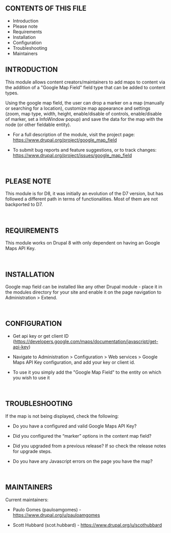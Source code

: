 CONTENTS OF THIS FILE
---------------------

-   Introduction
-   Please note
-   Requirements
-   Installation
-   Configuration
-   Troubleshooting
-   Maintainers
 

INTRODUCTION
------------

This module allows content creators/maintainers to add maps to content via the
addition of a "Google Map Field" field type that can be added to content types.

Using the google map field, the user can drop a marker on a map (manually or
searching for a location), customize map appearance and settings (zoom, map
type, width, height, enable/disable of controls, enable/disable of marker, set a
InfoWindow popup) and save the data for the map with the node (or other
fieldable entity).

-   For a full description of the module, visit the project page:
    <https://www.drupal.org/project/google_map_field>

-   To submit bug reports and feature suggestions, or to track changes:
    <https://www.drupal.org/project/issues/google_map_field>

 

PLEASE NOTE
-----------

This module is for D8, it was initially an evolution of the D7 version, but has
followed a different path in terms of functionalities. Most of them are not
backported to D7.

 

REQUIREMENTS
------------

This module works on Drupal 8 with only dependent on having an Google Maps API
Key.

 

INSTALLATION
------------

Google map field can be installed like any other Drupal module - place it in the
modules directory for your site and enable it on the page navigation to
Administration \> Extend.

 

CONFIGURATION
-------------

-   Get api key or get client ID
    (<https://developers.google.com/maps/documentation/javascript/get-api-key>)

-   Navigate to Administration \> Configuration \> Web services \> Google Maps
    API Key configuration, and add your key or client id.

-   To use it you simply add the "Google Map Field" to the entity on which you
    wish to use it  

 

TROUBLESHOOTING
---------------

If the map is not being displayed, check the following:

-   Do you have a configured and valid Google Maps API Key?

-   Did you configured the “marker” options in the content map field?

-   Did you upgraded from a previous release? If so check the release notes for
    upgrade steps.

-   Do you have any Javascript errors on the page you have the map?

 

MAINTAINERS
-----------

Current maintainers:

-   Paulo Gomes (pauloamgomes) - <https://www.drupal.org/u/pauloamgomes>

-   Scott Hubbard (scot.hubbard) - <https://www.drupal.org/u/scothubbard>

 

 
